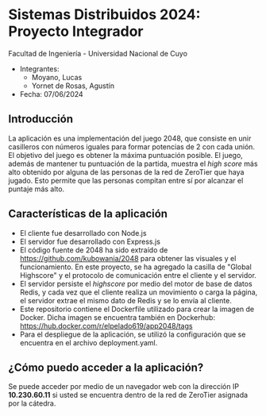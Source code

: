 # Sistemas Distribuidos 2024: Proyecto Integrador  
Facultad de Ingeniería - Universidad Nacional de Cuyo

- Integrantes:
    - Moyano, Lucas
    - Yornet de Rosas, Agustín
- Fecha: 07/06/2024
  

## Introducción
La aplicación es una implementación del juego 2048, que consiste en unir casilleros con números iguales para formar potencias de 2 con cada unión. El objetivo del juego es obtener la máxima puntuación posible.
El juego, además de mantener tu puntuación de la partida, muestra el *high score* más alto obtenido por alguna de las personas de la red de ZeroTier que haya jugado. Esto permite que las personas compitan entre sí por alcanzar el puntaje más alto.

## Características de la aplicación
- El cliente fue desarrollado con Node.js
- El servidor fue desarrollado con Express.js
- El código fuente de 2048 ha sido extraído de https://github.com/kubowania/2048 para obtener las visuales y el funcionamiento. En este proyecto, se ha agregado la casilla de "Global Highscore" y el protocolo de comunicación entre el cliente y el servidor.
- El servidor persiste el *highscore* por medio del motor de base de datos Redis, y cada vez que el cliente realiza un movimiento o carga la página, el servidor extrae el mismo dato de Redis y se lo envía al cliente.
- Este repositorio contiene el Dockerfile utilizado para crear la imagen de Docker. Dicha imagen se encuentra también en Dockerhub: https://hub.docker.com/r/elpelado619/app2048/tags
- Para el despliegue de la aplicación, se utilizó la configuración que se encuentra en el archivo deployment.yaml.

## ¿Cómo puedo acceder a la aplicación?
Se puede acceder por medio de un navegador web con la dirección IP **10.230.60.11** si usted se encuentra dentro de la red de ZeroTier asignada por la cátedra.
